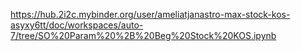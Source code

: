 https://hub.2i2c.mybinder.org/user/ameliatjanastro-max-stock-kos-asyxy6tt/doc/workspaces/auto-7/tree/SO%20Param%20%2B%20Beg%20Stock%20KOS.ipynb
